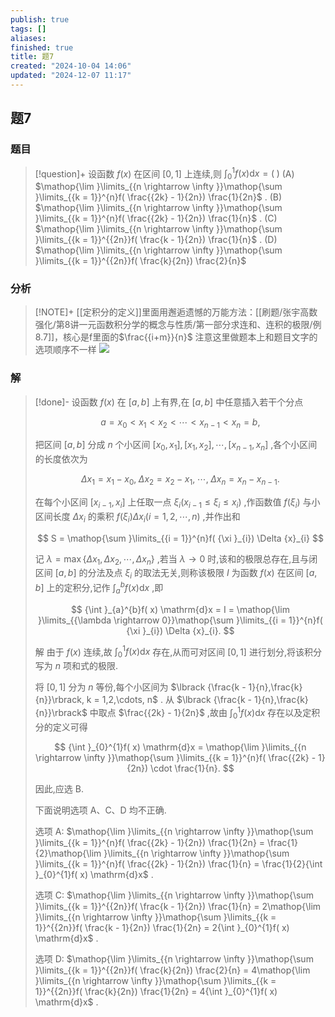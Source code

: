 ```yaml
---
publish: true
tags: []
aliases: 
finished: true
title: 题7
created: "2024-10-04 14:06"
updated: "2024-12-07 11:17"
---
```

## 题7
### 题目
> [!question]+
> 设函数 $f( x)$ 在区间 $\lbrack {0,1}\rbrack$ 上连续,则 ${\int }_{0}^{1}f( x) \mathrm{d}x = ( \;)$
> (A) $\mathop{\lim }\limits_{{n \rightarrow \infty }}\mathop{\sum }\limits_{{k = 1}}^{n}f( \frac{{2k} - 1}{2n}) \frac{1}{2n}$ . 
> (B) $\mathop{\lim }\limits_{{n \rightarrow \infty }}\mathop{\sum }\limits_{{k = 1}}^{n}f( \frac{{2k} - 1}{2n}) \frac{1}{n}$ .
> (C) $\mathop{\lim }\limits_{{n \rightarrow \infty }}\mathop{\sum }\limits_{{k = 1}}^{{2n}}f( \frac{k - 1}{2n}) \frac{1}{n}$ . 
> (D) $\mathop{\lim }\limits_{{n \rightarrow \infty }}\mathop{\sum }\limits_{{k = 1}}^{{2n}}f( \frac{k}{2n}) \frac{2}{n}$
### 分析
> [!NOTE]+
> [[定积分的定义]]里面用邂逅遗憾的万能方法：[[刷题/张宇高数强化/第8讲一元函数积分学的概念与性质/第一部分求连和、连积的极限/例8.7]]，核心是f里面的$\frac{{i+m}}{n}$
> 注意这里做题本上和题目文字的选项顺序不一样
> ![](https://img.hwenyi.live/202412071911395.webp)
### 解
> [!done]-
> 设函数 $f( x)$ 在 $\lbrack {a, b}\rbrack$ 上有界,在 $\lbrack {a, b}\rbrack$ 中任意插入若干个分点
> 
> $$
> a = {x}_{0} < {x}_{1} < {x}_{2} < \cdots < {x}_{n - 1} < {x}_{n} = b,
> $$
> 
> 把区间 $\lbrack {a, b}\rbrack$ 分成 $n$ 个小区间 $\lbrack {{x}_{0},{x}_{1}}\rbrack ,\lbrack {{x}_{1},{x}_{2}}\rbrack ,\cdots ,\lbrack {{x}_{n - 1},{x}_{n}}\rbrack$ ,各个小区间的长度依次为
> 
> $$
> \Delta {x}_{1} = {x}_{1} - {x}_{0},\;\Delta {x}_{2} = {x}_{2} - {x}_{1},\;\cdots ,\;\Delta {x}_{n} = {x}_{n} - {x}_{n - 1}.
> $$
> 
> 在每个小区间 $\lbrack {{x}_{i - 1},{x}_{i}}\rbrack$ 上任取一点 ${\xi }_{i}( {{x}_{i - 1} \leq {\xi }_{i} \leq {x}_{i}})$ ,作函数值 $f( {\xi }_{i})$ 与小区间长度 $\Delta {x}_{i}$ 的乘积 $f( {\xi }_{i}) \Delta {x}_{i}( {i = 1,2,\cdots, n})$ ,并作出和
> 
> $$
> S = \mathop{\sum }\limits_{{i = 1}}^{n}f( {\xi }_{i}) \Delta {x}_{i}
> $$
> 
> 记 $\lambda = \max \{ {\Delta {x}_{1},\Delta {x}_{2},\cdots ,\Delta {x}_{n}}\}$ ,若当 $\lambda \rightarrow 0$ 时,该和的极限总存在,且与闭区间 $\lbrack {a, b}\rbrack$ 的分法及点 ${\xi }_{i}$ 的取法无关,则称该极限 $I$ 为函数 $f( x)$ 在区间 $\lbrack {a, b}\rbrack$ 上的定积分,记作 ${\int }_{a}^{b}f( x) \mathrm{d}x$ ,即
> 
> $$
> {\int }_{a}^{b}f( x) \mathrm{d}x = I = \mathop{\lim }\limits_{{\lambda \rightarrow 0}}\mathop{\sum }\limits_{{i = 1}}^{n}f( {\xi }_{i}) \Delta {x}_{i}.
> $$
> 
> 解 由于 $f( x)$ 连续,故 ${\int }_{0}^{1}f( x) \mathrm{d}x$ 存在,从而可对区间 $\lbrack {0,1}\rbrack$ 进行划分,将该积分写为 $n$ 项和式的极限.
> 
> 将 $\lbrack {0,1}\rbrack$ 分为 $n$ 等份,每个小区间为 $\lbrack {\frac{k - 1}{n},\frac{k}{n}}\rbrack, k = 1,2,\cdots, n$ . 从 $\lbrack {\frac{k - 1}{n},\frac{k}{n}}\rbrack$ 中取点 $\frac{{2k} - 1}{2n}$ ,故由 ${\int }_{0}^{1}f( x) \mathrm{d}x$ 存在以及定积分的定义可得
> 
> $$
> {\int }_{0}^{1}f( x) \mathrm{d}x = \mathop{\lim }\limits_{{n \rightarrow \infty }}\mathop{\sum }\limits_{{k = 1}}^{n}f( \frac{{2k} - 1}{2n}) \cdot \frac{1}{n}.
> $$
> 
> 因此,应选 B.
> 
> 下面说明选项 $\mathrm{A}\text{、}\mathrm{C}\text{、}\mathrm{D}$ 均不正确.
> 
> 选项 A: $\mathop{\lim }\limits_{{n \rightarrow \infty }}\mathop{\sum }\limits_{{k = 1}}^{n}f( \frac{{2k} - 1}{2n}) \frac{1}{2n} = \frac{1}{2}\mathop{\lim }\limits_{{n \rightarrow \infty }}\mathop{\sum }\limits_{{k = 1}}^{n}f( \frac{{2k} - 1}{2n}) \frac{1}{n} = \frac{1}{2}{\int }_{0}^{1}f( x) \mathrm{d}x$ .
> 
> 选项 C: $\mathop{\lim }\limits_{{n \rightarrow \infty }}\mathop{\sum }\limits_{{k = 1}}^{{2n}}f( \frac{k - 1}{2n}) \frac{1}{n} = 2\mathop{\lim }\limits_{{n \rightarrow \infty }}\mathop{\sum }\limits_{{k = 1}}^{{2n}}f( \frac{k - 1}{2n}) \frac{1}{2n} = 2{\int }_{0}^{1}f( x) \mathrm{d}x$ .
> 
> 选项 D: $\mathop{\lim }\limits_{{n \rightarrow \infty }}\mathop{\sum }\limits_{{k = 1}}^{{2n}}f( \frac{k}{2n}) \frac{2}{n} = 4\mathop{\lim }\limits_{{n \rightarrow \infty }}\mathop{\sum }\limits_{{k = 1}}^{{2n}}f( \frac{k}{2n}) \frac{1}{2n} = 4{\int }_{0}^{1}f( x) \mathrm{d}x$ .